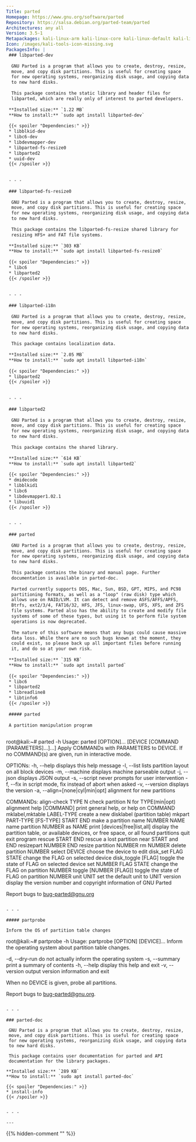 ```yaml
---
Title: parted
Homepage: https://www.gnu.org/software/parted
Repository: https://salsa.debian.org/parted-team/parted
Architectures: any all
Version: 3.5-1
Metapackages: kali-linux-arm kali-linux-core kali-linux-default kali-linux-everything kali-linux-headless kali-linux-large kali-linux-nethunter kali-tools-forensics 
Icon: /images/kali-tools-icon-missing.svg
PackagesInfo: |
 ### libparted-dev
 
  GNU Parted is a program that allows you to create, destroy, resize,
  move, and copy disk partitions. This is useful for creating space
  for new operating systems, reorganizing disk usage, and copying data
  to new hard disks.
   
  This package contains the static library and header files for
  libparted, which are really only of interest to parted developers.
 
 **Installed size:** `1.22 MB`  
 **How to install:** `sudo apt install libparted-dev`  
 
 {{< spoiler "Dependencies:" >}}
 * libblkid-dev
 * libc6-dev
 * libdevmapper-dev 
 * libparted-fs-resize0 
 * libparted2 
 * uuid-dev
 {{< /spoiler >}}
 
 
 - - -
 
 ### libparted-fs-resize0
 
  GNU Parted is a program that allows you to create, destroy, resize,
  move, and copy disk partitions. This is useful for creating space
  for new operating systems, reorganizing disk usage, and copying data
  to new hard disks.
   
  This package contains the libparted-fs-resize shared library for
  resizing HFS+ and FAT file systems.
 
 **Installed size:** `303 KB`  
 **How to install:** `sudo apt install libparted-fs-resize0`  
 
 {{< spoiler "Dependencies:" >}}
 * libc6 
 * libparted2 
 {{< /spoiler >}}
 
 
 - - -
 
 ### libparted-i18n
 
  GNU Parted is a program that allows you to create, destroy, resize,
  move, and copy disk partitions. This is useful for creating space
  for new operating systems, reorganizing disk usage, and copying data
  to new hard disks.
   
  This package contains localization data.
 
 **Installed size:** `2.05 MB`  
 **How to install:** `sudo apt install libparted-i18n`  
 
 {{< spoiler "Dependencies:" >}}
 * libparted2
 {{< /spoiler >}}
 
 
 - - -
 
 ### libparted2
 
  GNU Parted is a program that allows you to create, destroy, resize,
  move, and copy disk partitions. This is useful for creating space
  for new operating systems, reorganizing disk usage, and copying data
  to new hard disks.
   
  This package contains the shared library.
 
 **Installed size:** `614 KB`  
 **How to install:** `sudo apt install libparted2`  
 
 {{< spoiler "Dependencies:" >}}
 * dmidecode
 * libblkid1 
 * libc6 
 * libdevmapper1.02.1 
 * libuuid1 
 {{< /spoiler >}}
 
 
 - - -
 
 ### parted
 
  GNU Parted is a program that allows you to create, destroy, resize,
  move, and copy disk partitions. This is useful for creating space
  for new operating systems, reorganizing disk usage, and copying data
  to new hard disks.
   
  This package contains the binary and manual page. Further
  documentation is available in parted-doc.
   
  Parted currently supports DOS, Mac, Sun, BSD, GPT, MIPS, and PC98
  partitioning formats, as well as a "loop" (raw disk) type which
  allows use on RAID/LVM. It can detect and remove ASFS/AFFS/APFS,
  Btrfs, ext2/3/4, FAT16/32, HFS, JFS, linux-swap, UFS, XFS, and ZFS
  file systems. Parted also has the ability to create and modify file
  systems of some of these types, but using it to perform file system
  operations is now deprecated.
   
  The nature of this software means that any bugs could cause massive
  data loss. While there are no such bugs known at the moment, they
  could exist, so please back up all important files before running
  it, and do so at your own risk.
 
 **Installed size:** `315 KB`  
 **How to install:** `sudo apt install parted`  
 
 {{< spoiler "Dependencies:" >}}
 * libc6 
 * libparted2 
 * libreadline8 
 * libtinfo6 
 {{< /spoiler >}}
 
 ##### parted
 
 A partition manipulation program
 
 ```
 root@kali:~# parted -h
 Usage: parted [OPTION]... [DEVICE [COMMAND [PARAMETERS]...]...]
 Apply COMMANDs with PARAMETERS to DEVICE.  If no COMMAND(s) are given, run in
 interactive mode.
 
 OPTIONs:
   -h, --help                      displays this help message
   -l, --list                      lists partition layout on all block devices
   -m, --machine                   displays machine parseable output
   -j, --json                      displays JSON output
   -s, --script                    never prompts for user intervention
   -f, --fix                       in script mode, fix instead of abort when asked
   -v, --version                   displays the version
   -a, --align=[none|cyl|min|opt]  alignment for new partitions
 
 COMMANDs:
   align-check TYPE N                       check partition N for TYPE(min|opt)
         alignment
   help [COMMAND]                           print general help, or help on
         COMMAND
   mklabel,mktable LABEL-TYPE               create a new disklabel (partition
         table)
   mkpart PART-TYPE [FS-TYPE] START END     make a partition
   name NUMBER NAME                         name partition NUMBER as NAME
   print [devices|free|list,all]            display the partition table, or
         available devices, or free space, or all found partitions
   quit                                     exit program
   rescue START END                         rescue a lost partition near START
         and END
   resizepart NUMBER END                    resize partition NUMBER
   rm NUMBER                                delete partition NUMBER
   select DEVICE                            choose the device to edit
   disk_set FLAG STATE                      change the FLAG on selected device
   disk_toggle [FLAG]                       toggle the state of FLAG on selected
         device
   set NUMBER FLAG STATE                    change the FLAG on partition NUMBER
   toggle [NUMBER [FLAG]]                   toggle the state of FLAG on partition
         NUMBER
   unit UNIT                                set the default unit to UNIT
   version                                  display the version number and
         copyright information of GNU Parted
 
 Report bugs to bug-parted@gnu.org
 ```
 
 - - -
 
 ##### partprobe
 
 Inform the OS of partition table changes
 
 ```
 root@kali:~# partprobe -h
 Usage: partprobe [OPTION] [DEVICE]...
 Inform the operating system about partition table changes.
 
   -d, --dry-run    do not actually inform the operating system
   -s, --summary    print a summary of contents
   -h, --help       display this help and exit
   -v, --version    output version information and exit
 
 When no DEVICE is given, probe all partitions.
 
 Report bugs to <bug-parted@gnu.org>.
 ```
 
 - - -
 
 ### parted-doc
 
  GNU Parted is a program that allows you to create, destroy, resize,
  move, and copy disk partitions. This is useful for creating space
  for new operating systems, reorganizing disk usage, and copying data
  to new hard disks.
   
  This package contains user documentation for parted and API
  documentation for the library packages.
 
 **Installed size:** `289 KB`  
 **How to install:** `sudo apt install parted-doc`  
 
 {{< spoiler "Dependencies:" >}}
 * install-info
 {{< /spoiler >}}
 
 
 - - -
 
---
```

{{% hidden-comment "<!--Do not edit anything above this line-->" %}}

